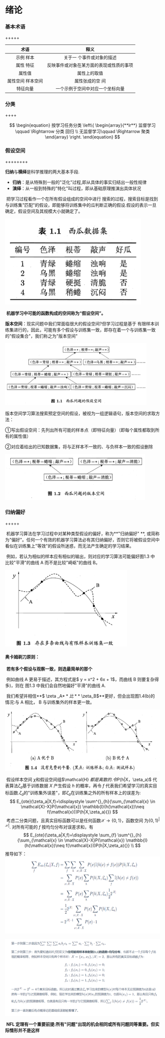 # 绪论

### 基本术语

+++++



|        术语        |                   释义                   |
| :----------------: | :--------------------------------------: |
|     示例 样本      |        关于一 个事件或对象的描述         |
|     属性 特征      | 反映事件或对象在某方面的表现或性质的事项 |
|       属性值       |               属性上的取值               |
| 属性空间  样本空间 |             属性张成的空 间              |
|      特征向量      |     一个示例于空间中对应一个坐标向量     |

### 分类

++++


$$
\begin{equation}
按学习任务分类
\left\{  
             \begin{array}{**lr**}  
             监督学习 \qquad \Rightarrow 分类	回归 \\  
             无监督学习\qquad   \Rightarrow 聚类
             \end{array}  
\right.  
\end{equation}
$$

### 假设空间

++++++++

​	**归纳**与**横绎**是科学推理的两大基本手段.

<ul>
    <li><b>归纳</b>：是从特殊到一般的"泛化"过程,即从具体的事实归结出一般性规律</li>
    <li><b>演绎</b>：从一般到特殊的"特化"叫过程，即从基础原理推演出具体状况</li>
</ul>

​		把学习过程看作一个在所有假设组成的空间中进行 搜索的过程，搜索目标是找到与训练集"匹配"的假设，即能够将训练集中的瓜判断正确的假设.假设的表示一旦确定，假设空间及其规模大小就确定了。

<img src="img/ml_chaper1/1.png"></img>

​		**机器学习中可能的函数构成的空间称为“假设空间”。**

​		**版本空间**：现实问题中我们常面临很大的假设空间?但学习过程是基于 有限样本训练集进行的，因此，可能有多个假设与训练集一致，即存在着一个与训练集一致的"假设集合"，我们称之为"版本空间"  

<img src="img/ml_chaper1/2.png" style="height:200px"></img>



​		版本空间学习算法搜索预定空间的假设，被视为一组逻辑语句，版本空间的求取方法：

​			①写出假设空间：先列出所有可能的样本点（即特征向量）（即每个属性都取到所有的属性值）

​			②对应着给出的已知数据集，将与正样本不一致的、与负样本一致的假设删除

<img src="img/ml_chaper1/3.png" style="height:150px"></img>

### 归纳偏好

+++++

​		机器学习算法在学习过程中对某种类型假设的偏好，称为**"归纳偏好" **, 或简称为"偏好"。任何一个有效的机器学习算法必有其归纳偏好，否则它将被假设空间中看似在训练集上"等效"的假设所迷惑，而无法产生确定的学习结果。

​		例如，若认为相似的样本应有相似的输出，则对应的学习算法可能偏好图1.3 中 比较"平滑"的曲线 A 而不是比较"崎岖"的曲线 B。

<img src="img/ml_chaper1/4.png" style="height:250px"></img>

#### 奥卡姆剃刀原则：

​		**若有多个假设与观察一致，则选最简单的那个**

​		例如曲线 A 更易于描述，其方程式是$ y = x^2 + 6x + 1$，而曲线 B 则要复杂得多)，则在 图1.3 中我们会自然地偏好"平滑"的曲线 A.

​		我们希望并相信**$ \zeta _A$**比**$ \zeta_B$**更好，但会出现图1.4(b)的 情况:与 A 相比， B 与训练集外的样本更一致。

<img src="img/ml_chaper1/5.png" style="height:200px"></img>



​		假设样本空间 $\chi$和假设空间组$\mathcal{H}  $都是离散的.令$P(h|X，\zeta_a)$  代表算法$\zeta_a$基于训练数据 $X$ 产生假设 $h$ 的概率，再令 $f$ 代表我们希望学习的真实目标函数.$\zeta_a$的"训练集外误差"，即$\zeta_a$在训练集之外的所有样本上的误差为:
$$
E_{ote}(\zeta_a|X,f)=\displaystyle \sum^{}_{h}{\sum_{\mathcal{x} \in \mathcal{X}-X}P(\mathcal{x}) \mathbb{I}(h(\mathcal{x})\neq f(\mathcal{x}))P(h|X,\zeta_a){}}
$$
​		考虑二分类问题，且真实目标函数可以是任何函数$\mathcal{X} \rightarrow \{0,1\}$，函数空间 为$\{0,1\}^{|\mathcal{X}|}$. 对所有可能的 $f$ 按均匀分布对误差求和，有
$$
E_{ote}(\zeta_a|X,f)=\displaystyle \sum_{f} \sum^{}_{h}{\sum_{\mathcal{x} \in \mathcal{X}-X}P(\mathcal{x}) \mathbb{I}(h(\mathcal{x})\neq f(\mathcal{x}))P(h|X,\zeta_a){}}  \\
$$
​		推导如下：<img src="img/ml_chaper1/6.png" style="height:250px"></img>

<img src="img/ml_chaper1/7.png"></img>

​		 **NFL 定理有一个重要前提:所有"问题"出现的机会相同或所有问题同等重要。但实际情形并不是这样**

